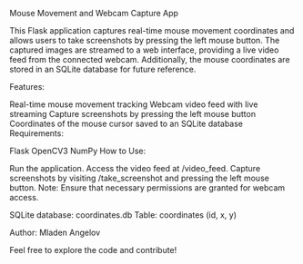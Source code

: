 Mouse Movement and Webcam Capture App

This Flask application captures real-time mouse movement coordinates and allows users to take screenshots by pressing the left mouse button. The captured images are streamed to a web interface, providing a live video feed from the connected webcam. Additionally, the mouse coordinates are stored in an SQLite database for future reference.

Features:

Real-time mouse movement tracking
Webcam video feed with live streaming
Capture screenshots by pressing the left mouse button
Coordinates of the mouse cursor saved to an SQLite database
Requirements:

Flask
OpenCV3
NumPy
How to Use:

Run the application.
Access the video feed at /video_feed.
Capture screenshots by visiting /take_screenshot and pressing the left mouse button.
Note: Ensure that necessary permissions are granted for webcam access.


SQLite database: coordinates.db
Table: coordinates (id, x, y)


Author:
Mladen Angelov

Feel free to explore the code and contribute!
